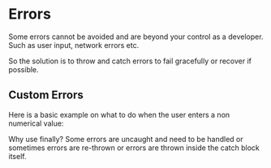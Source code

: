 # Errors

Some errors cannot be avoided and are beyond your control as a developer. Such as user input, network errors etc.

So the solution is to throw and catch errors to fail gracefully or recover if possible. 

## Custom Errors

Here is a basic example on what to do when the user enters a non numerical value:

<script>
let userInput = "";

try {
  const parsedValue = parseInt(userInput);
  if (isNaN(parsedValue)) {
    throw { message: "Invalid Input!!" };
  }
} catch (err) {
  console.log(err);
} finally {
    // this code will always execute
}
</script>

Why use finally? Some errors are uncaught and need to be handled or sometimes errors are re-thrown or errors are thrown inside the catch block itself. 
